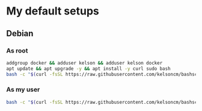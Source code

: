 # My default setups


## Debian

### As root
```bash
addgroup docker && adduser kelson && adduser kelson docker
apt update && apt upgrade -y && apt install -y curl sudo bash
bash -c "$(curl -fsSL https://raw.githubusercontent.com/kelsoncm/bashscripts/master/debian_first_install)"
```

### As my user
```bash
bash -c "$(curl -fsSL https://raw.githubusercontent.com/kelsoncm/bashscripts/master/debian_first_install)"
```

